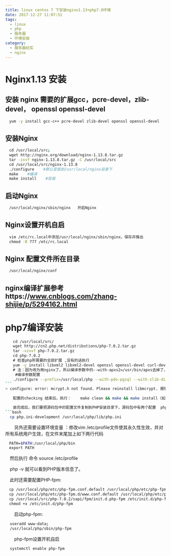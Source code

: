 ```yaml
---
title: linux centos 7 下安装nginx1.13+php7.0环境
date: 2017-12-27 11:07:51
tags:
  - linux
  - php
  - 服务器
  - 环境安装
category:
  - 服务器纪实
  - nginx
---
```

# Nginx1.13   安装

## 安装 nginx 需要的扩展gcc，pcre-devel，zlib-devel， openssl openssl-devel
```bash
　yum -y install gcc-c++ pcre-devel zlib-devel openssl openssl-devel
```
<!--more-->

## 安装Nginx
```bash
　cd /usr/local/src;
　wget http://nginx.org/download/nginx-1.13.8.tar.gz
　tar -zxvf nginx-1.13.8.tar.gz -C /usr/local/src
　cd /usr/local/src/nginx-1.13.8
　./configure    #默认安装到/usr/local/nginx目录下
　make    #编译
　make install    #安装
```
## 启动Nginx
```bash
　/usr/local/nginx/sbin/nginx   开启Nginx
```
## Nginx设置开机自启
```bash
　vim /etc/rc.local中添加/usr/local/nginx/sbin/nginx，保存并推出
　chmod -R 777 /etc/rc.local
```
## Nginx 配置文件所在目录
```bash
　/usr/local/nginx/conf
```
## nginx编译扩展参考https://www.cnblogs.com/zhang-shijie/p/5294162.html

# php7编译安装
```bash
　　cd /usr/local/src/
　　wget http://cn2.php.net/distributions/php-7.0.2.tar.gz
　　tar -xzxvf php-7.0.2.tar.gz
　　cd php-7.0.2
　　# 检查php所需要的全部扩展 ,没有的话执行
　　yum -y install libxml2 libxml2-devel openssl openssl-devel curl-devel  libjpeg.x86_64 libpng.x86_64 freetype.x86_64 libjpeg-devel.x86_64 libpng-devel.x86_64 freetype-devel.x86_64 libjpeg-devel bzip2-devel.x86_64 libXpm-devel install gmp-devel icu libicu libicu-devel  php-mcrypt  libmcrypt  libmcrypt-devel  postgresql-devel libxslt-devel
　　# 注：因为改为用nginx了，所以编译参数中的--with-apxs2=/usr/bin/apxs去掉了，如果要配置apache用，安装PHP前，请先安装apache。
 　　#编译参数配置
　　./configure --prefix=/usr/local/php --with-pdo-pgsql --with-zlib-dir --with-freetype-dir --enable-mbstring --with-libxml-dir=/usr --enable-soap --enable-calendar --with-curl --with-mcrypt --with-gd --with-pgsql --disable-rpath --enable-inline-optimization --with-bz2 --with-zlib --enable-sockets --enable-sysvsem --enable-sysvshm --enable-pcntl --enable-mbregex --enable-exif --enable-bcmath --with-mhash --enable-zip --with-pcre-regex --with-pdo-mysql --with-mysqli --with-jpeg-dir=/usr --with-png-dir=/usr --enable-gd-native-ttf --with-openssl --with-fpm-user=www-data --with-fpm-group=www-data --with-libdir=/lib/x86_64-linux-gnu/ --enable-ftp --with-gettext --with-xmlrpc --with-xsl --enable-opcache --enable-fpm --with-iconv --with-xpm-dir=/usr
``` 　　
> configure: error: mcrypt.h not found. Please reinstall libmcrypt. 报错这个的时候参考 http://blog.csdn.net/l_yangliu/article/details/53018117
　　　　
　　配置的checking 结束后，执行：    make clean && make && make install（如果出现错误：--ENABLE-OPCACHE=NO时执行export LD_LIBRARY_PATH=/usr/local/mysql/lib或export LD_LIBRARY_PATH=/lib/:/usr/lib/:/usr/local/lib）

　　装完成后，我们要把源码包中的配置文件复制到PHP安装目录下，源码包中有两个配置  php.ini-development  php.ini-production  ，看名字就知道，一个是开发环境，一个是生产环境，我们这里就复制开发环境的
```bash
  cp php.ini-development /usr/local/php/lib/php.ini
```
　　另外还需要设置环境变量 ：修改vim /etc/profile文件使其永久性生效，并对所有系统用户生效，在文件末尾加上如下两行代码
```bash
　PATH=$PATH:/usr/local/php/bin
　export PATH
```
　然后执行 命令 source /etc/profile

　php -v 就可以看到PHP版本信息了。

　此时还需要配置PHP-fpm:
```bash
　cp /usr/local/php/etc/php-fpm.conf.default /usr/local/php/etc/php-fpm.conf
　cp /usr/local/php/etc/php-fpm.d/www.conf.default /usr/local/php/etc/php-fpm.d/www.conf
　cp /usr/local/src/php-7.0.2/sapi/fpm/init.d.php-fpm /etc/init.d/php-fpm
　chmod +x /etc/init.d/php-fpm
```
　　启动php-fpm:   
```bash
  useradd www-data;     
  /usr/local/php/sbin/php-fpm
```
　　php-fpm设置开机自启    
```bash
  systemctl enable php-fpm
```
